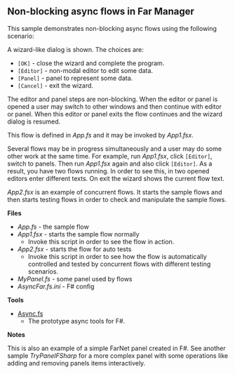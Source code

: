
## Non-blocking async flows in Far Manager

This sample demonstrates non-blocking async flows using the following scenario:

A wizard-like dialog is shown. The choices are:

- `[OK]` - close the wizard and complete the program.
- `[Editor]` - non-modal editor to edit some data.
- `[Panel]` - panel to represent some data.
- `[Cancel]` - exit the wizard.

The editor and panel steps are non-blocking. When the editor or panel is opened
a user may switch to other windows and then continue with editor or panel. When
this editor or panel exits the flow continues and the wizard dialog is resumed.

This flow is defined in *App.fs* and it may be invoked by *App1.fsx*.

Several flows may be in progress simultaneously and a user may do some other
work at the same time. For example, run *App1.fsx*, click `[Editor]`, switch
to panels. Then run *App1.fsx* again and also click `[Editor]`. As a result,
you have two flows running. In order to see this, in two opened editors enter
different texts. On exit the wizard shows the current flow text.

*App2.fsx* is an example of concurrent flows. It starts the sample flows and
then starts testing flows in order to check and manipulate the sample flows.

**Files**

- *App.fs* - the sample flow
- *App1.fsx* - starts the sample flow normally
    - Invoke this script in order to see the flow in action.
- *App2.fsx* - starts the flow for auto tests
    - Invoke this script in order to see how the flow is automatically
      controlled and tested by concurrent flows with different testing
      scenarios.
- *MyPanel.fs* - some panel used by flows
- *AsyncFar.fs.ini* - F# config

**Tools**

- [Async.fs](https://github.com/nightroman/FarNet/blob/master/FSharpFar/src/Async.fs)
    - The prototype async tools for F#.

**Notes**

This is also an example of a simple FarNet panel created in F#. See another
sample *TryPanelFSharp* for a more complex panel with some operations like
adding and removing panels items interactively.

